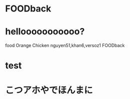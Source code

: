# FOODback
# hellooooooooooo?

food	Orange Chicken 	nguyen51,khan6,versoz1	FOODback

# test
# こつアホやでほんまに